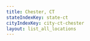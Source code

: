 ```yaml
---
title: Chester, CT
stateIndexKey: state-ct
cityIndexKey: city-ct-chester
layout: list_all_locations
---
```

